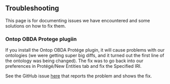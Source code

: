 ## Troubleshooting

This page is for documenting issues we have encountered and some solutions on how to fix them.

 ### Ontop OBDA Protege plugiin
 
If you install the Ontop OBDA Protége plugin, it will cause problems with our ontologies (we were getting super big diffs, and it turned out the first line of the ontology was being changed). The fix was to go back into our preferences in Protégé/New Entities tab and fix the Specified IRI.

See the GitHub issue [here](https://github.com/protegeproject/protege/issues/926) that reports the problem and shows the fix.
 
